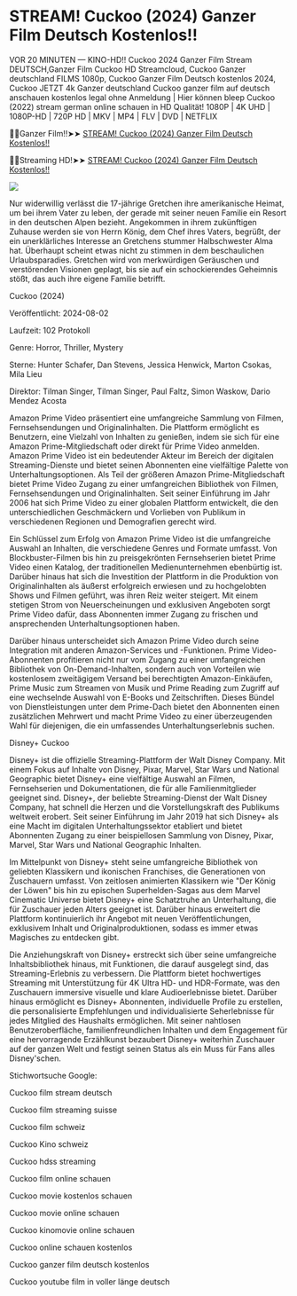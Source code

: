 # STREAM! Cuckoo (2024) Ganzer Film Deutsch Kostenlos!!

VOR 20 MINUTEN — KINO-HD!! Cuckoo 2024 Ganzer Film Stream DEUTSCH,Ganzer Film Cuckoo HD Streamcloud, Cuckoo Ganzer deutschland FILMS 1080p, Cuckoo Ganzer Film Deutsch kostenlos 2024, Cuckoo JETZT 4k Ganzer deutschland
Cuckoo ganzer film auf deutsch anschauen kostenlos legal ohne Anmeldung | Hier können bleep Cuckoo (2022) stream german online schauen in HD Qualität! 1080P | 4K UHD | 1080P-HD | 720P HD | MKV | MP4 | FLV | DVD | NETFLIX

🔴✅Ganzer Film!!➤➤  [STREAM! Cuckoo (2024) Ganzer Film Deutsch Kostenlos!!](https://www.ranzmovie.com/de/movie/869291/cuckoo)

🔴✅Streaming HD!➤➤  [STREAM! Cuckoo (2024) Ganzer Film Deutsch Kostenlos!!](https://www.ranzmovie.com/en/movie/869291/cuckoo)

<img src="https://www.heavenofhorror.com/wp-content/uploads/2024/04/cuckoo-2024.jpg" />

Nur widerwillig verlässt die 17-jährige Gretchen ihre amerikanische Heimat, um bei ihrem Vater zu leben, der gerade mit seiner neuen Familie ein Resort in den deutschen Alpen bezieht. Angekommen in ihrem zukünftigen Zuhause werden sie von Herrn König, dem Chef ihres Vaters, begrüßt, der ein unerklärliches Interesse an Gretchens stummer Halbschwester Alma hat. Überhaupt scheint etwas nicht zu stimmen in dem beschaulichen Urlaubsparadies. Gretchen wird von merkwürdigen Geräuschen und verstörenden Visionen geplagt, bis sie auf ein schockierendes Geheimnis stößt, das auch ihre eigene Familie betrifft.

Cuckoo (2024)

Veröffentlicht: 2024-08-02

Laufzeit: 102 Protokoll

Genre: Horror, Thriller, Mystery

Sterne: Hunter Schafer, Dan Stevens, Jessica Henwick, Marton Csokas, Mila Lieu

Direktor: Tilman Singer, Tilman Singer, Paul Faltz, Simon Waskow, Dario Mendez Acosta

Amazon Prime Video präsentiert eine umfangreiche Sammlung von Filmen, Fernsehsendungen und Originalinhalten. Die Plattform ermöglicht es Benutzern, eine Vielzahl von Inhalten zu genießen, indem sie sich für eine Amazon Prime-Mitgliedschaft oder direkt für Prime Video anmelden. Amazon Prime Video ist ein bedeutender Akteur im Bereich der digitalen Streaming-Dienste und bietet seinen Abonnenten eine vielfältige Palette von Unterhaltungsoptionen. Als Teil der größeren Amazon Prime-Mitgliedschaft bietet Prime Video Zugang zu einer umfangreichen Bibliothek von Filmen, Fernsehsendungen und Originalinhalten. Seit seiner Einführung im Jahr 2006 hat sich Prime Video zu einer globalen Plattform entwickelt, die den unterschiedlichen Geschmäckern und Vorlieben von Publikum in verschiedenen Regionen und Demografien gerecht wird.

Ein Schlüssel zum Erfolg von Amazon Prime Video ist die umfangreiche Auswahl an Inhalten, die verschiedene Genres und Formate umfasst. Von Blockbuster-Filmen bis hin zu preisgekrönten Fernsehserien bietet Prime Video einen Katalog, der traditionellen Medienunternehmen ebenbürtig ist. Darüber hinaus hat sich die Investition der Plattform in die Produktion von Originalinhalten als äußerst erfolgreich erwiesen und zu hochgelobten Shows und Filmen geführt, was ihren Reiz weiter steigert. Mit einem stetigen Strom von Neuerscheinungen und exklusiven Angeboten sorgt Prime Video dafür, dass Abonnenten immer Zugang zu frischen und ansprechenden Unterhaltungsoptionen haben.

Darüber hinaus unterscheidet sich Amazon Prime Video durch seine Integration mit anderen Amazon-Services und -Funktionen. Prime Video-Abonnenten profitieren nicht nur vom Zugang zu einer umfangreichen Bibliothek von On-Demand-Inhalten, sondern auch von Vorteilen wie kostenlosem zweitägigem Versand bei berechtigten Amazon-Einkäufen, Prime Music zum Streamen von Musik und Prime Reading zum Zugriff auf eine wechselnde Auswahl von E-Books und Zeitschriften. Dieses Bündel von Dienstleistungen unter dem Prime-Dach bietet den Abonnenten einen zusätzlichen Mehrwert und macht Prime Video zu einer überzeugenden Wahl für diejenigen, die ein umfassendes Unterhaltungserlebnis suchen.

Disney+ Cuckoo

Disney+ ist die offizielle Streaming-Plattform der Walt Disney Company. Mit einem Fokus auf Inhalte von Disney, Pixar, Marvel, Star Wars und National Geographic bietet Disney+ eine vielfältige Auswahl an Filmen, Fernsehserien und Dokumentationen, die für alle Familienmitglieder geeignet sind. Disney+, der beliebte Streaming-Dienst der Walt Disney Company, hat schnell die Herzen und die Vorstellungskraft des Publikums weltweit erobert. Seit seiner Einführung im Jahr 2019 hat sich Disney+ als eine Macht im digitalen Unterhaltungssektor etabliert und bietet Abonnenten Zugang zu einer beispiellosen Sammlung von Disney, Pixar, Marvel, Star Wars und National Geographic Inhalten.

Im Mittelpunkt von Disney+ steht seine umfangreiche Bibliothek von geliebten Klassikern und ikonischen Franchises, die Generationen von Zuschauern umfasst. Von zeitlosen animierten Klassikern wie "Der König der Löwen" bis hin zu epischen Superhelden-Sagas aus dem Marvel Cinematic Universe bietet Disney+ eine Schatztruhe an Unterhaltung, die für Zuschauer jeden Alters geeignet ist. Darüber hinaus erweitert die Plattform kontinuierlich ihr Angebot mit neuen Veröffentlichungen, exklusivem Inhalt und Originalproduktionen, sodass es immer etwas Magisches zu entdecken gibt.

Die Anziehungskraft von Disney+ erstreckt sich über seine umfangreiche Inhaltsbibliothek hinaus, mit Funktionen, die darauf ausgelegt sind, das Streaming-Erlebnis zu verbessern. Die Plattform bietet hochwertiges Streaming mit Unterstützung für 4K Ultra HD- und HDR-Formate, was den Zuschauern immersive visuelle und klare Audioerlebnisse bietet. Darüber hinaus ermöglicht es Disney+ Abonnenten, individuelle Profile zu erstellen, die personalisierte Empfehlungen und individualisierte Seherlebnisse für jedes Mitglied des Haushalts ermöglichen. Mit seiner nahtlosen Benutzeroberfläche, familienfreundlichen Inhalten und dem Engagement für eine hervorragende Erzählkunst bezaubert Disney+ weiterhin Zuschauer auf der ganzen Welt und festigt seinen Status als ein Muss für Fans alles Disney'schen.

Stichwortsuche Google:

Cuckoo film stream deutsch

Cuckoo film streaming suisse

Cuckoo film schweiz

Cuckoo Kino schweiz

Cuckoo hdss streaming

Cuckoo film online schauen

Cuckoo movie kostenlos schauen

Cuckoo movie online schauen

Cuckoo kinomovie online schauen

Cuckoo online schauen kostenlos

Cuckoo ganzer film deutsch kostenlos

Cuckoo youtube film in voller länge deutsch
